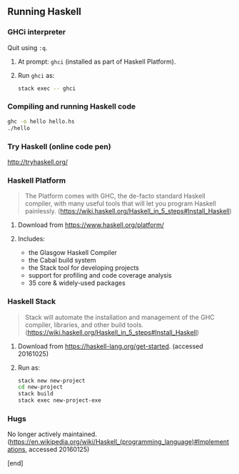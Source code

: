 ## Running Haskell

### GHCi interpreter

Quit using `:q`.

 1. At prompt: `ghci` (installed as part of Haskell Platform). 

 1. Run `ghci` as:
 
    ```bash
    stack exec -- ghci
    ```

### Compiling and running Haskell code

```bash
ghc -o hello hello.hs
./hello
```

### Try Haskell (online code pen)

http://tryhaskell.org/

### Haskell Platform

> The Platform comes with GHC, the de-facto standard Haskell compiler, with many useful tools that will let you program Haskell painlessly. (https://wiki.haskell.org/Haskell_in_5_steps#Install_Haskell)

 1. Download from https://www.haskell.org/platform/

 1. Includes:

    * the Glasgow Haskell Compiler
    * the Cabal build system
    * the Stack tool for developing projects
    * support for profiling and code coverage analysis
    * 35 core & widely-used packages

### Haskell Stack

> Stack will automate the installation and management of the GHC compiler, libraries, and other build tools. (https://wiki.haskell.org/Haskell_in_5_steps#Install_Haskell)

 1. Download from https://haskell-lang.org/get-started. (accessed 20161025)

 1. Run as:

    ```bash
    stack new new-project
    cd new-project
    stack build
    stack exec new-project-exe
    ```

### Hugs

No longer actively maintained. (https://en.wikipedia.org/wiki/Haskell_(programming_language)#Implementations, accessed 20160125)

[end]
